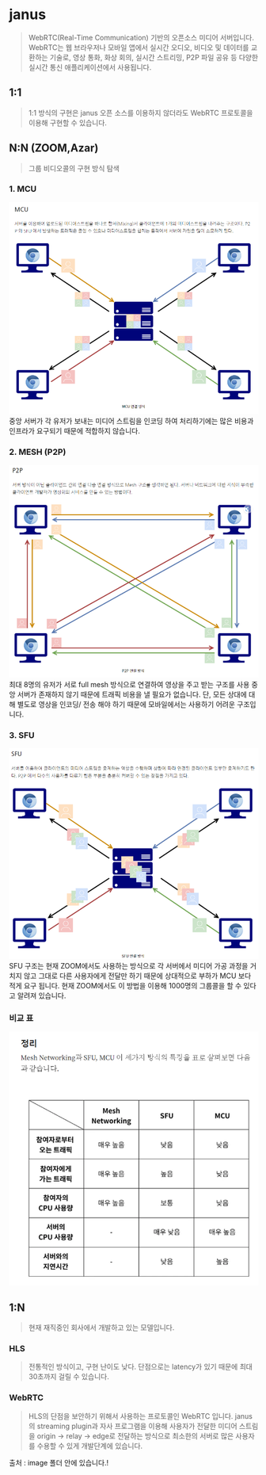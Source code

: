 # janus

> WebRTC(Real-Time Communication) 기반의 오픈소스 미디어 서버입니다. WebRTC는 웹 브라우저나 모바일 앱에서 실시간 오디오, 비디오 및 데이터를 교환하는 기술로, 영상 통화, 화상 회의, 실시간 스트리밍, P2P 파일 공유 등 다양한 실시간 통신 애플리케이션에서 사용됩니다.

## 1:1 
> 1:1 방식의 구현은 janus 오픈 소스를 이용하지 않더라도 WebRTC 프로토콜을 이용해 구현할 수 있습니다.

## N:N (ZOOM,Azar)

> 그룹 비디오콜의 구현 방식 탐색  
### 1. MCU   
![Alt text](image/image-2.png)
중앙 서버가 각 유저가 보내는 미디어 스트림을 인코딩 하여 처리하기에는 많은 비용과 인프라가 요구되기 때문에 적합하지 않습니다.

   
### 2. MESH (P2P)
![Alt text](image/image-4.png)
최대 8명의 유저가 서로 full mesh 방식으로 연결하여 영상을 주고 받는 구조를 사용
중앙 서버가 존재하지 않기 때문에 트래픽 비용을 낼 필요가 없습니다. 
단, 모든 상대에 대해 별도로 영상을 인코딩/ 전송 해야 하기 때문에 모바일에서는 사용하기 어려운 구조입니다.

### 3. SFU 
![Alt text](image/image-3.png)
SFU 구조는 현재 ZOOM에서도 사용하는 방식으로 각 서버에서 미디어 가공 과정을 거치지 않고 그대로 다른 사용자에게 전달만 하기 때문에 상대적으로 부하가 MCU 보다 적게 요구 됩니다.
현재 ZOOM에서도 이 방법을 이용해 1000명의 그룹콜을 할 수 있다고 알려져 있습니다.

### 비교 표
![Alt text](image/image.png)

## 1:N 
> 현재 재직중인 회사에서 개발하고 있는 모델입니다.

### HLS 
> 전통적인 방식이고, 구현 난이도 낮다. 단점으로는 latency가 있기 때문에 최대 30초까지 걸릴 수 있습니다.

### WebRTC
> HLS의 단점을 보안하기 위해서 사용하는 프로토콜인 WebRTC 입니다.
janus의 streaming plugin과 자사 프로그램을 이용해 사용자가 전달한 미디어 스트림을 origin -> relay -> edge로 전달하는 방식으로 최소한의 서버로 많은 사용자를 수용할 수 있게 개발단계에 있습니다.

출처 : image 폴더 안에 있습니다.!